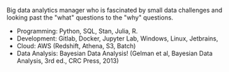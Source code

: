 Big data analytics manager who is fascinated by small data challenges and looking past the "what" questions to the "why" questions.

 - Programming: Python, SQL, Stan, Julia, R.
 - Development: Gitlab, Docker, Jupyter Lab, Windows, Linux, Jetbrains, 
 - Cloud: AWS (Redshift, Athena, S3, Batch)
 - Data Analysis: Bayesian Data Analysis! (Gelman et al, Bayesian Data Analysis, 3rd ed., CRC Press, 2013)
